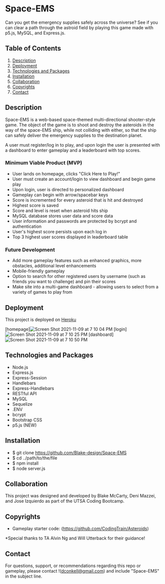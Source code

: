 # Space-EMS

Can you get the emergency supplies safely across the universe? See if you can clear a path through the astroid field by playing this game made with p5.js, MySQL, and Express.js.

## Table of Contents

1. [Description](#description)
2. [Deployment](#deployment)
3. [Technologies and Packages](#technologies-and-packages)
4. [Installation](#installation)
5. [Collaboration](#collaboration)
6. [Copyrights](#copyrights)
7. [Contact](#contact)



## Description

Space-EMS is a web-based space-themed multi-directional shooter-style game. The object of the game is to shoot and destroy the asteroids in the way of the space-EMS ship, while not colliding with either, so that the ship can safely deliver the emergency supplies to the destination planet. 

A user must register/log in to play, and upon login the user is presented with a dashboard to enter gameplay and a leaderboard with top scores. 

### Minimum Viable Product (MVP)

* User lands on homepage, clicks "Click Here to Play!"
* User must create an account/login to view dashboard and begin game play
* Upon login, user is directed to personalized dashboard
* Gameplay can begin with arrow/spacebar keys
* Score is incremented for every asteroid that is hit and destroyed
* Highest score is saved
* Score and level is reset when asteroid hits ship
* MySQL database stores user data and score data
* User information and passwords are protected by bcrypt and authentication
* User's highest score persists upon each log in
* Top 3 highest user scores displayed in leaderboard table

### Future Development

* Add more gameplay features such as enhanced graphics, more obstacles, additional level enhancements
* Mobile-friendly gameplay
* Option to search for other registered users by username (such as friends you want to challenge) and pin their scores
* Make site into a multi-game dashboard - allowing users to select from a variety of games to play from

## Deployment

This project is deployed on [Heroku](https://space-ems.herokuapp.com/) 

[homepage]![Screen Shot 2021-11-09 at 7 10 04 PM](https://user-images.githubusercontent.com/84485576/141031254-eeb39ece-8319-4e26-a51e-5d4493f9dd23.png)
[login]![Screen Shot 2021-11-09 at 7 10 25 PM](https://user-images.githubusercontent.com/84485576/141031278-ad288d8e-7e9e-42e0-b585-1b5a18c6af03.png)
[dashboard]![Screen Shot 2021-11-09 at 7 10 50 PM](https://user-images.githubusercontent.com/84485576/141031316-55e7803f-7257-4714-bf00-2389d9185f2e.png)

## Technologies and Packages

* Node.js
* Express.js
* Express-Session
* Handlebars
* Express-Handlebars
* RESTful API
* MySQL
* Sequelize
* .ENV
* bcrypt
* Bootstrap CSS
* p5.js (NEW)

## Installation

* $ git clone https://github.com/Blake-design/Space-EMS
* $ cd ../path/to/the/file
* $ npm install
* $ node server.js

## Collaboration

This project was designed and developed by Blake McCarty, Deni Mazzei, and Jose Izquierdo as part of the UTSA Coding Bootcamp.

## Copyrights

* Gameplay starter code: (https://github.com/CodingTrain/Asteroids)

*Special thanks to TA Alvin Ng and Will Utterback for their guidance!

## Contact

For questions, support, or recommendations regarding this repo or gameplay, please contact !(dconkell@gmail.com) and include "Space-EMS" in the subject line. 
